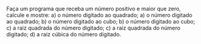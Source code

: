 Faça um programa que receba um número positivo e maior que zero, calcule e mostre: a) o número digitado ao quadrado;
a) o número digitado ao quadrado;
b) o número digitado ao cubo; b) o número digitado ao cubo;
c) a raiz quadrada do número digitado; c) a raiz quadrada do número digitado;
d) a raiz cúbica do número digitado.